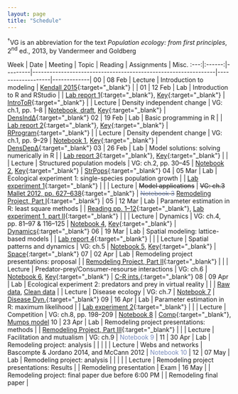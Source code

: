 ```yaml
---
layout: page
title: "Schedule"
---
```


<style>
.content {
  padding-top:    4rem;
  padding-bottom: 4rem;
}

@media (min-width: 48em) {
  .content {
    max-width: 50rem;
    margin-left: 16rem;
    margin-right: 2rem;
  }
}

@media (min-width: 64em) {
  .content {
    margin-left: 18rem;
    margin-right: 4rem;
  }
}
</style>

<sup>&#8224;</sup>VG is an abbreviation for the text *Population ecology: from first principles*, 2<sup>nd</sup> ed., 2013, by Vandermeer and Goldberg

Week |  Date  | Meeting |     Topic                                                      | Reading           | Assignments | Misc.
:---:|:------:|---------|----------------------------------------------------------------|-------------------|-------------|
00   | 08 Feb | Lecture | Introduction to modeling                                       | [Kendall 2015](http://onlinelibrary.wiley.com/doi/10.1890/14-2080.1/abstract){:target="_blank"}  | |
01   | 12 Feb |   Lab   | Introduction to R and RStudio                                  |                     | [Lab report 1](../Assignments/LabReports/LabReport_1.nb.html){:target="_blank"}, [Key](../Assignments/LabReports/LabReport_1_key.html){:target="_blank"} | [IntroToR](../Presentations/Lab1_IntroToR.html){:target="_blank"}
     |        | Lecture | Density independent change                                     | VG: ch.1, pp. 1–8   | [Notebook, draft](../Assignments/LectureNotebooks/Ch1_draft_Notebook), [Key](../Assignments/LectureNotebooks/Ch1Draft_Notebook_key.html){:target="_blank"} | [DensInd&Delta;](../Presentations/Lec02_03_DensIndGrowth.html){:target="_blank"}
02   | 19 Feb |   Lab   | Basic programming in R                                         |                     | [Lab report 2](../Assignments/LabReports/LabReport_2.nb.html){:target="_blank"}, [Key](../Assignments/LabReports/LabReport_2_key.html){:target="_blank"} | [RProgram](../Presentations/Lab02_ProgrammingR.html){:target="_blank"}
     |        | Lecture | Density dependent change                                       | VG: ch.1, pp. 9–29  | [Notebook 1](../Assignments/LectureNotebooks/Ch1_Notebook), [Key](../Assignments/LectureNotebooks/Ch1_Notebook_key.html){:target="_blank"}  | [DensDep&Delta;](../Presentations/Lec04_05_DensDep.html){:target="_blank"}
03   | 26 Feb |   Lab   | Model solutions: solving numerically in R                      |                     | [Lab report 3](../Assignments/LabReports/LabReport_3.html){:target="_blank"}, [Key](../Assignments/LabReports/LabReport_3_key.html){:target="_blank"} |
     |        | Lecture | Structured population models                                   | VG: ch.2, pp. 30–45 | [Notebook 2](../Assignments/LectureNotebooks/Ch2_Notebook), [Key](../Assignments/LectureNotebooks/Ch2_Notebook_key.html){:target="_blank"}   | [StrPops](../Presentations/Lec06_07_StrPops.html){:target="_blank"}
04   | 05 Mar |   Lab   | Ecological experiment 1: single-species population growth      |                     | [Lab experiment 1](../Assignments/LabExperiments/LabExperiment1.html){:target="_blank"} |
     |        | Lecture | ~~Model applications~~                                         | ~~VG: ch.3~~ [Mallet 2012, pp. 627–638](https://mallet.oeb.harvard.edu/files/malletlab/files/mallet_the_struggle_2012.pdf){:target="_blank"} | ~~<span style="color:#788bbb">Notebook 3</span>~~ [Remodeling Project, Part I](../Assignments/RemodelingProject/RemodelingPrject_LitSearch.html){:target="_blank"} |
05   | 12 Mar |   Lab   | Parameter estimation in R: least square methods                |                     | [Reading pp. 1–12](../Misc/Bonsall_and_Hassell_2005.pdf){:target="_blank"}, [Lab experiment 1, part II](../Assignments/LabExperiments/LabExperiment1Part2.html){:target="_blank"} |
     |        | Lecture | Dynamics                                                       | VG: ch.4, pp. 81–97 & 116–125 | [Notebook 4](../Assignments/LectureNotebooks/Ch4_Notebook), [Key](../Assignments/LectureNotebooks/Ch4_Notebook_key.html){:target="_blank"} | [Dynamics](../Presentations/Lec10_11_Dynamics.html){:target="_blank"}
06   | 19 Mar |   Lab   | Spatial modeling: lattice-based models                         |                     | [Lab report 4](../Assignments/LabReports/LabReport_4.html){:target="_blank"} |
     |        | Lecture | Spatial patterns and dynamics                                  | VG: ch.5            | [Notebook 5](../Assignments/LectureNotebooks/Ch5_Notebook), [Key](../Assignments/LectureNotebooks/Ch5_Notebook_key.html){:target="_blank"} | [Space](../Presentations/Lec12_13_Space.html){:target="_blank"}
07   | 02 Apr |   Lab   | Remodeling project presentations: proposal                     |                     | [Remodeling Project, Part II](../Assignments/RemodelingProject/RemodelingPrject_ProposalPres.html){:target="_blank"} |
     |        | Lecture | Predator-prey/Consumer-resourse interactions                   | VG: ch.6            | [Notebook 6](../Assignments/LectureNotebooks/Ch6_Notebook), [Key](../Assignments/LectureNotebooks/Ch6_Notebook_key.html){:target="_blank"} | [C-R ints.](../Presentations/Lec14_15_PredatorPrey.html){:target="_blank"}
08   | 09 Apr |   Lab   | Ecological experiment 2: predators and prey in virtual reality |                     | | [Raw data](../Assignments/LabExperiments/Experiment2/Pigmemberment_Raw.zip), [Clean data](../Assignments/LabExperiments/Experiment2/Pigmemberment_Clean.zip)
     |        | Lecture | Disease ecology		           	                             | VG: ch.7            | [Notebook 7](../Assignments/LectureNotebooks/Ch7_Notebook) | [Disease Dyn.](../Presentations/Lec16_17_Disease.html){:target="_blank"}
09   | 16 Apr |   Lab   | Parameter estimation in R: maximum likelihood                  |                     |  [Lab experiment 2](../Assignments/LabExperiments/Experiment2/LabExperiment2.html){:target="_blank"} |
     |        | Lecture | Competition  				                                     | VG: ch.8, pp. 198–209 | [Notebook 8](../Assignments/LectureNotebooks/Ch8_Notebook) | [Comp](../Presentations/Lec18_19_Competition){:target="_blank"}, [Mumps model](https://www.ncbi.nlm.nih.gov/pmc/articles/PMC5800133/pdf/ijerph-15-00033.pdf)
10   | 23 Apr |   Lab   | Remodeling project presentations: methods                      |                     | [Remodeling Project, Part III](../Assignments/RemodelingProject/RemodelingProject_Methods.html){:target="_blank"} |
     |        | Lecture | Facilitation and mutualism                                     | VG: ch.9            | <span style="color:#788bbb">Notebook 9</span> |
11   | 30 Apr |   Lab   | Remodeling project: analysis                                   |                     | |
     |        | Lecture | Webs and networks                        		                 | Bascompte & Jordano 2014, and McCann 2012              | <span style="color:#788bbb">Notebook 10</span> |
12   | 07 May |   Lab   | Remodeling project: analysis                                   |                     | |
     |        | Lecture | Remodeling project presentations: Results                      |                     | Remodeling presentation |
Exam | 16 May |         | Remodeling project: final paper due before 6:00 PM             |                     | Remodeling final paper |
